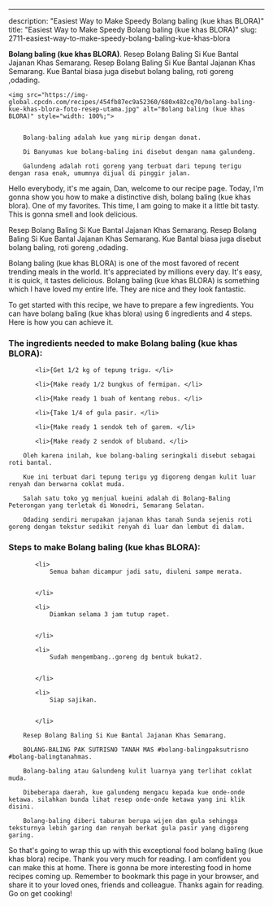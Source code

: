 ---
description: "Easiest Way to Make Speedy Bolang baling (kue khas BLORA)"
title: "Easiest Way to Make Speedy Bolang baling (kue khas BLORA)"
slug: 2711-easiest-way-to-make-speedy-bolang-baling-kue-khas-blora

<p>
	<strong>Bolang baling (kue khas BLORA)</strong>. 
	Resep Bolang Baling Si Kue Bantal Jajanan Khas Semarang. Resep Bolang Baling Si Kue Bantal Jajanan Khas Semarang. Kue Bantal biasa juga disebut bolang baling, roti goreng ,odading.
</p>
<p>
	
	<img src="https://img-global.cpcdn.com/recipes/454fb87ec9a52360/680x482cq70/bolang-baling-kue-khas-blora-foto-resep-utama.jpg" alt="Bolang baling (kue khas BLORA)" style="width: 100%;">
	
	
		Bolang-baling adalah kue yang mirip dengan donat.
	
		Di Banyumas kue bolang-baling ini disebut dengan nama galundeng.
	
		Galundeng adalah roti goreng yang terbuat dari tepung terigu dengan rasa enak, umumnya dijual di pinggir jalan.
	
</p>
<p>
	Hello everybody, it's me again, Dan, welcome to our recipe page. Today, I'm gonna show you how to make a distinctive dish, bolang baling (kue khas blora). One of my favorites. This time, I am going to make it a little bit tasty. This is gonna smell and look delicious.
</p>
	
<p>
	Resep Bolang Baling Si Kue Bantal Jajanan Khas Semarang. Resep Bolang Baling Si Kue Bantal Jajanan Khas Semarang. Kue Bantal biasa juga disebut bolang baling, roti goreng ,odading.
</p>
<p>
	Bolang baling (kue khas BLORA) is one of the most favored of recent trending meals in the world. It's appreciated by millions every day. It's easy, it is quick, it tastes delicious. Bolang baling (kue khas BLORA) is something which I have loved my entire life. They are nice and they look fantastic.
</p>

<p>
To get started with this recipe, we have to prepare a few ingredients. You can have bolang baling (kue khas blora) using 6 ingredients and 4 steps. Here is how you can achieve it.
</p>

<h3>The ingredients needed to make Bolang baling (kue khas BLORA):</h3>

<ol>
	
		<li>{Get 1/2 kg of tepung trigu. </li>
	
		<li>{Make ready 1/2 bungkus of fermipan. </li>
	
		<li>{Make ready 1 buah of kentang rebus. </li>
	
		<li>{Take 1/4 of gula pasir. </li>
	
		<li>{Make ready 1 sendok teh of garem. </li>
	
		<li>{Make ready 2 sendok of bluband. </li>
	
</ol>
<p>
	
		Oleh karena inilah, kue bolang-baling seringkali disebut sebagai roti bantal.
	
		Kue ini terbuat dari tepung terigu yg digoreng dengan kulit luar renyah dan berwarna coklat muda.
	
		Salah satu toko yg menjual kueini adalah di Bolang-Baling Peterongan yang terletak di Wonodri, Semarang Selatan.
	
		Odading sendiri merupakan jajanan khas tanah Sunda sejenis roti goreng dengan tekstur sedikit renyah di luar dan lembut di dalam.
	
</p>

<h3>Steps to make Bolang baling (kue khas BLORA):</h3>

<ol>
	
		<li>
			Semua bahan dicampur jadi satu, diuleni sampe merata.
			
			
		</li>
	
		<li>
			Diamkan selama 3 jam tutup rapet.
			
			
		</li>
	
		<li>
			Sudah mengembang..goreng dg bentuk bukat2.
			
			
		</li>
	
		<li>
			Siap sajikan.
			
			
		</li>
	
</ol>

<p>
	
		Resep Bolang Baling Si Kue Bantal Jajanan Khas Semarang.
	
		BOLANG-BALING PAK SUTRISNO TANAH MAS #bolang-balingpaksutrisno #bolang-balingtanahmas.
	
		Bolang-baling atau Galundeng kulit luarnya yang terlihat coklat muda.
	
		Dibeberapa daerah, kue galundeng mengacu kepada kue onde-onde ketawa. silahkan bunda lihat resep onde-onde ketawa yang ini klik disini.
	
		Bolang-baling diberi taburan berupa wijen dan gula sehingga teksturnya lebih garing dan renyah berkat gula pasir yang digoreng garing.
	
</p>

<p>
	So that's going to wrap this up with this exceptional food bolang baling (kue khas blora) recipe. Thank you very much for reading. I am confident you can make this at home. There is gonna be more interesting food in home recipes coming up. Remember to bookmark this page in your browser, and share it to your loved ones, friends and colleague. Thanks again for reading. Go on get cooking!
</p>
